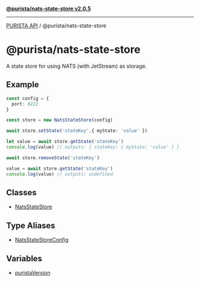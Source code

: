 [**@purista/nats-state-store v2.0.5**](README.md)

***

[PURISTA API](../../packages.md) / @purista/nats-state-store

# @purista/nats-state-store

A state store for using NATS (with JetStream) as storage.

## Example

```typescript
const config = {
  port: 8222
}

const store = new NatsStateStore(config)

await store.setState('stateKey',{ myState: 'value' })

let value = await store.getState('stateKey')
console.log(value) // outputs: { stateKey: { myState: 'value' } }

await store.removeState('stateKey')

value = await store.getState('stateKey')
console.log(value) // outputs: undefined

```

## Classes

- [NatsStateStore](classes/NatsStateStore.md)

## Type Aliases

- [NatsStateStoreConfig](type-aliases/NatsStateStoreConfig.md)

## Variables

- [puristaVersion](variables/puristaVersion.md)
